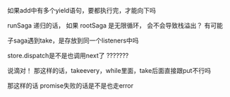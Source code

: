 如果add中有多个yield语句，要都执行完，才能向下吗


runSaga 递归的话， 如果 rootSaga 是无限循环， 会不会导致栈溢出？
有可能


子saga遇到take，是存放到同一个listeners中吗 



store.dispatch是不是也调用next了 ???????

说滴对！
那这样的话，takeevery，while里面，take后面直接跟put不行吗 

那这样的话  promise失败的话是不是也走error 